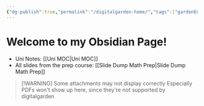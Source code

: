 ```yaml
---
{"dg-publish":true,"permalink":"/digitalgarden-home/","tags":["gardenEntry"]}
---
```


# Welcome to my Obsidian Page!
- Uni Notes: [[Uni MOC\|Uni MOC]]
- All slides from the prep course: [[Slide Dump Math Prep\|Slide Dump Math Prep]]

> [!WARNING] Some attachments may not display correctly
> Especially PDFs won't show up here, since they're not supported by digitalgarden
